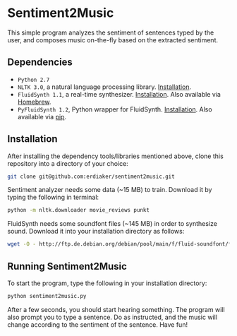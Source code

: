 Sentiment2Music
===============

This simple program analyzes the sentiment of sentences typed by the user, and
composes music on-the-fly based on the extracted sentiment.

## Dependencies

* `Python 2.7`
* `NLTK 3.0`, a natural language processing library. [Installation](http://www.nltk.org/install.html).
* `FluidSynth 1.1`, a real-time synthesizer. [Installation](http://www.fluidsynth.org/). Also available via [Homebrew](http://brew.sh/).
* `PyFluidSynth 1.2`, Python wrapper for FluidSynth. [Installation](https://code.google.com/p/pyfluidsynth/). Also available via [pip](https://pypi.python.org/pypi/pip).

## Installation
After installing the dependency tools/libraries mentioned above, clone this
repository into a directory of your choice:

```sh
git clone git@github.com:erdiaker/sentiment2music.git
```

Sentiment analyzer needs some data (~15 MB) to train. Download it by typing the
following in terminal:

```sh
python -m nltk.downloader movie_reviews punkt
```

FluidSynth needs some soundfont files (~145 MB) in order to synthesize sound. Download
it into your installation directory as follows: 

```sh
wget -O - http://ftp.de.debian.org/debian/pool/main/f/fluid-soundfont/fluid-soundfont_3.1.orig.tar.gz | tar -xzf -
```

## Running Sentiment2Music
To start the program, type the following in your installation directory:

```sh
python sentiment2music.py
```

After a few seconds, you should start hearing something. The program will also
prompt you to type a sentence. Do as instructed, and the music will change
according to the sentiment of the sentence. Have fun!


